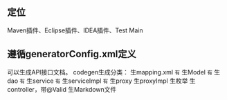 ## 定位
   Maven插件、Eclipse插件、IDEA插件、Test Main
## 遵循generatorConfig.xml定义
   可以生成API接口文档。
   codegen生成分类：
   生mapping.xml   `有`
   生Model   `有`
   生dao  `有`
   生service `有`
   生serviceImpl   `有`
   生proxy
   生proxyImpl
   生枚举
   生controller，带@Valid
   生Markdown文件


